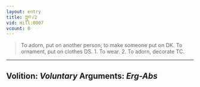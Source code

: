 ```yaml
---
layout: entry
title: ཀླུབ་√2
vid: Hill:0007
vcount: 0
---
```

> To adorn, put on another person; to make someone put on DK\. To ornament, put on clothes DS\. 1\. To wear\. 2\. To adorn, decorate TC\.

---
Volition: _Voluntary_
Arguments: _Erg-Abs_
---

